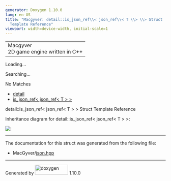 ```yaml
---
generator: Doxygen 1.10.0
lang: en-US
title: "Macgyver: detail::is_json_ref\\< json_ref\\< T \\> \\> Struct
  Template Reference"
viewport: width=device-width, initial-scale=1
---
```


<div id="top">

<div id="titlearea">

<table data-cellspacing="0" data-cellpadding="0">
<colgroup>
<col style="width: 100%" />
</colgroup>
<tbody>
<tr id="projectrow" class="odd">
<td id="projectalign"><div id="projectname">
Macgyver
</div>
<div id="projectbrief">
2D game engine written in C++
</div></td>
</tr>
</tbody>
</table>

</div>

<div id="main-nav">

</div>

<div id="MSearchSelectWindow"
onmouseover="return searchBox.OnSearchSelectShow()"
onmouseout="return searchBox.OnSearchSelectHide()"
onkeydown="return searchBox.OnSearchSelectKey(event)">

</div>

<div id="MSearchResultsWindow">

<div id="MSearchResults">

<div class="SRPage">

<div id="SRIndex">

<div id="SRResults">

</div>

<div id="Loading" class="SRStatus">

Loading...

</div>

<div id="Searching" class="SRStatus">

Searching...

</div>

<div id="NoMatches" class="SRStatus">

No Matches

</div>

</div>

</div>

</div>

</div>

<div id="nav-path" class="navpath">

- <a href="namespacedetail.html" class="el">detail</a>
- <a
  href="structdetail_1_1is__json__ref_3_01json__ref_3_01_t_01_4_01_4.html"
  class="el">is_json_ref&lt; json_ref&lt; T &gt; &gt;</a>

</div>

</div>

<div class="header">

<div class="headertitle">

<div class="title">

detail::is_json_ref\< json_ref\< T \> \> Struct Template Reference

</div>

</div>

</div>

<div class="contents">

<div class="dynheader">

Inheritance diagram for detail::is_json_ref\< json_ref\< T \> \>:

</div>

<div class="dyncontent">

<div class="center">

![](structdetail_1_1is__json__ref_3_01json__ref_3_01_t_01_4_01_4.png)

</div>

</div>

------------------------------------------------------------------------

The documentation for this struct was generated from the following file:

- MacGyver/<a href="json_8hpp_source.html" class="el">json.hpp</a>

</div>

------------------------------------------------------------------------

<span class="small">Generated
by [<img src="doxygen.svg" class="footer" width="104" height="31"
alt="doxygen" />](https://www.doxygen.org/index.html) 1.10.0</span>
